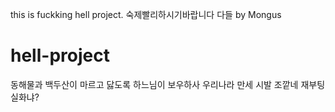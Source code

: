 ﻿this is fuckking hell project.
숙제빨리하시기바랍니다 다들
by Mongus
# hell-project
동해물과 백두산이 마르고 닳도록 하느님이 보우하사 우리나라 만세
시발
조깥네 재부팅 실화냐?
